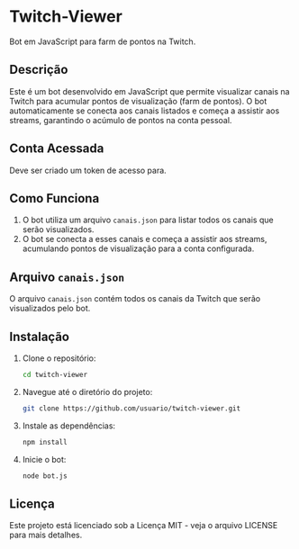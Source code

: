 # Twitch-Viewer

Bot em JavaScript para farm de pontos na Twitch.

## Descrição

Este é um bot desenvolvido em JavaScript que permite visualizar canais na Twitch para acumular pontos de visualização (farm de pontos). O bot automaticamente se conecta aos canais listados e começa a assistir aos streams, garantindo o acúmulo de pontos na conta pessoal.

## Conta Acessada

Deve ser criado um token de acesso para.

## Como Funciona

1. O bot utiliza um arquivo `canais.json` para listar todos os canais que serão visualizados.
2. O bot se conecta a esses canais e começa a assistir aos streams, acumulando pontos de visualização para a conta configurada.

## Arquivo `canais.json`

O arquivo `canais.json` contém todos os canais da Twitch que serão visualizados pelo bot.

## Instalação

1. Clone o repositório:
   ```bash
   cd twitch-viewer
   ```
2. Navegue até o diretório do projeto:
   ```bash
   git clone https://github.com/usuario/twitch-viewer.git
   ```
3. Instale as dependências:
   ```bash
   npm install
   ```
4. Inicie o bot:
   ```bash
   node bot.js
   ```

## Licença

Este projeto está licenciado sob a Licença MIT - veja o arquivo LICENSE para mais detalhes.
